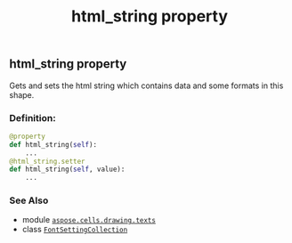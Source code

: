 ﻿---
title: html_string property
second_title: Aspose.Cells for Python via .NET API References
description: 
type: docs
weight: 150
url: /aspose.cells.drawing.texts/fontsettingcollection/html_string/
is_root: false
---

## html_string property


Gets and sets the html string which contains data and some formats in this shape.
### Definition:
```python
@property
def html_string(self):
    ...
@html_string.setter
def html_string(self, value):
    ...
```

### See Also
* module [`aspose.cells.drawing.texts`](../../)
* class [`FontSettingCollection`](/cells/python-net/aspose.cells.drawing.texts/fontsettingcollection)
